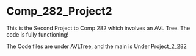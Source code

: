# Comp_282_Project2

This is the Second Project to Comp 282 which involves an AVL Tree.
The code is fully functioning!

The Code files are under AVLTree, and the main is Under Project_2_282
